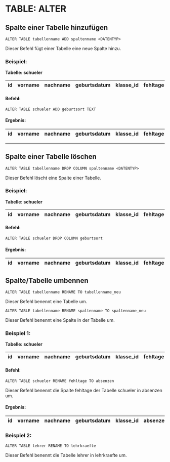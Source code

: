 # TABLE: ALTER

## Spalte einer Tabelle hinzufügen

```
ALTER TABLE tabellenname ADD spaltenname <DATENTYP>
```
Dieser Befehl fügt einer Tabelle eine neue Spalte hinzu.

### Beispiel:

**Tabelle: schueler**

|id| vorname   | nachname | geburtsdatum | klasse_id | fehltage |
|--|--------   | -------- | ------------ | :-------: |:-:|

#### Befehl:
```
ALTER TABLE schueler ADD geburtsort TEXT
```

#### Ergebnis:

|id| vorname   | nachname | geburtsdatum | klasse_id | fehltage | geburtsort|
|--|--------   | -------- | ------------ | :-------: |:-:|  ---  |



---

## Spalte einer Tabelle löschen

```
ALTER TABLE tabellenname DROP COLUMN spaltenname <DATENTYP>
```
Dieser Befehl löscht eine Spalte einer Tabelle.

### Beispiel:

**Tabelle: schueler**

|id| vorname   | nachname | geburtsdatum | klasse_id | fehltage | geburtsort|
|--|--------   | -------- | ------------ | :-------: |:-:|  ---  |


#### Befehl:
```
ALTER TABLE schueler DROP COLUMN geburtsort 
```

#### Ergebnis:

|id| vorname   | nachname | geburtsdatum | klasse_id | fehltage |
|--|--------   | -------- | ------------ | :-------: |:-:|

## Spalte/Tabelle umbennen

```
ALTER TABLE tabellenname RENAME TO tabellenname_neu
```
Dieser Befehl benennt eine Tabelle um.

```
ALTER TABLE tabellenname RENAME spaltenname TO spaltenname_neu
```
Dieser Befehl benennt eine Spalte in der Tabelle um.

### Beispiel 1:

**Tabelle: schueler**

|id| vorname   | nachname | geburtsdatum | klasse_id | fehltage | geburtsort|
|--|--------   | -------- | ------------ | :-------: |:-:|  ---  |

#### Befehl:

```
ALTER TABLE schueler RENAME fehltage TO absenzen
```
Dieser Befehl benennt die Spalte fehltage der Tabelle schueler in absenzen um.
#### Ergebnis:

|id| vorname   | nachname | geburtsdatum | klasse_id | absenzen | geburtsort|
|--|--------   | -------- | ------------ | :-------: |:-:|  ---  |


### Beispiel 2:

```
ALTER TABLE lehrer RENAME TO lehrkraefte
```
Dieser Befehl benennt die Tabelle lehrer in lehrkraefte um.
